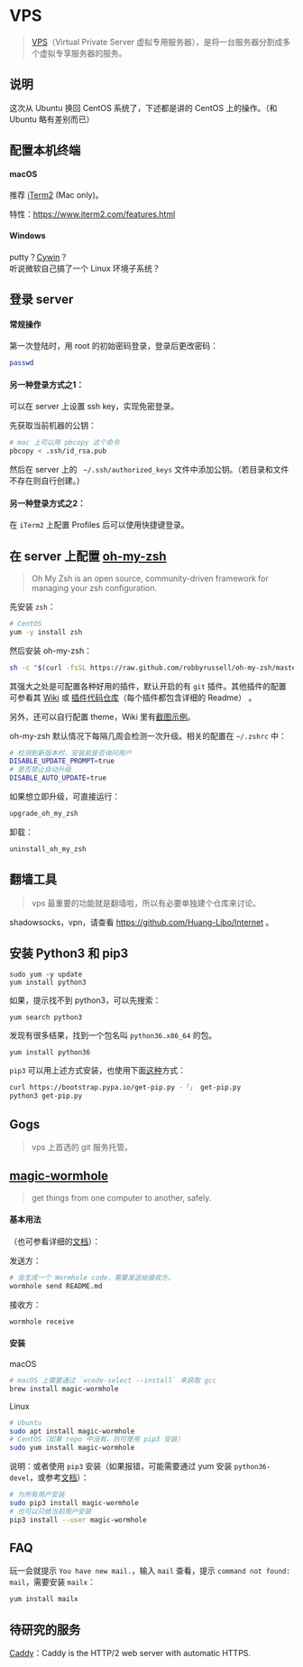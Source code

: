 # VPS 

> [VPS](https://en.wikipedia.org/wiki/Virtual_private_server)（Virtual Private Server 虚拟专用服务器），是将一台服务器分割成多个虚拟专享服务器的服务。

## 说明

这次从 Ubuntu 换回 CentOS 系统了，下述都是讲的 CentOS 上的操作。（和 Ubuntu 略有差别而已）

## 配置本机终端

#### macOS

推荐 [iTerm2](https://www.iterm2.com/) (Mac only)。   

特性：https://www.iterm2.com/features.html  

#### Windows

putty？[Cywin](https://www.cygwin.com/)？  
听说微软自己搞了一个 Linux 环境子系统？

## 登录 server

#### 常规操作

第一次登陆时，用 root 的初始密码登录，登录后更改密码：

```bash
passwd
```

#### 另一种登录方式之1：  

可以在 server 上设置 ssh key，实现免密登录。

先获取当前机器的公钥：

```bash
# mac 上可以用 pbcopy 这个命令
pbcopy < .ssh/id_rsa.pub
```

然后在 server 上的 ` ~/.ssh/authorized_keys` 文件中添加公钥。（若目录和文件不存在则自行创建。）

#### 另一种登录方式之2： 

在 `iTerm2` 上配置 Profiles 后可以使用快捷键登录。

## 在 server 上配置 [oh-my-zsh](https://ohmyz.sh/)

> Oh My Zsh is an open source, community-driven framework for managing your zsh configuration.

先安装 `zsh`：

```bash
# CentOS
yum -y install zsh
```

然后安装 oh-my-zsh：

```bash
sh -c "$(curl -fsSL https://raw.github.com/robbyrussell/oh-my-zsh/master/tools/install.sh)"
```

其强大之处是可配置各种好用的插件，默认开启的有 `git` 插件。其他插件的配置可参看其 [Wiki](https://github.com/robbyrussell/oh-my-zsh/wiki/Plugins) 或 [插件代码仓库](https://github.com/robbyrussell/oh-my-zsh/tree/master/plugins)（每个插件都包含详细的 Readme） 。  

另外，还可以自行配置 theme，Wiki 里有[截图示例](https://github.com/robbyrussell/oh-my-zsh/wiki/themes)。

oh-my-zsh 默认情况下每隔几周会检测一次升级。相关的配置在 `~/.zshrc` 中：

```bash
# 检测到新版本时，安装前是否询问用户
DISABLE_UPDATE_PROMPT=true
# 是否禁止自动升级
DISABLE_AUTO_UPDATE=true
```

如果想立即升级，可直接运行：

```bash
upgrade_oh_my_zsh
```

卸载：

```bash
uninstall_oh_my_zsh
```

## 翻墙工具

> vps 最重要的功能就是翻墙啦，所以有必要单独建个仓库来讨论。

shadowsocks，vpn，请查看 https://github.com/Huang-Libo/Internet 。

## 安装 Python3 和 pip3

```
sudo yum -y update
yum install python3
```

如果，提示找不到 python3，可以先搜索：  

```
yum search python3
```

发现有很多结果，找到一个包名叫 `python36.x86_64` 的包。

```
yum install python36
```

`pip3` 可以用上述方式安装，也使用下面[这种](https://pip.readthedocs.io/en/stable/installing/)方式：  



```bash
curl https://bootstrap.pypa.io/get-pip.py -「」 get-pip.py
python3 get-pip.py
```

## Gogs

> vps 上首选的 git 服务托管。

## [magic-wormhole](https://github.com/warner/magic-wormhole)

> get things from one computer to another, safely.

#### 基本用法

（也可参看详细的[文档](https://magic-wormhole.readthedocs.io/en/latest/)）： 

发送方：

```bash
# 会生成一个 Wormhole code，需要发送给接收方。
wormhole send README.md
```

接收方：  

```bash
wormhole receive
```

#### 安装

macOS

```bash
# macOS 上需要通过 `xcode-select --install` 来获取 gcc
brew install magic-wormhole
```

Linux

```bash
# Ubuntu
sudo apt install magic-wormhole
# CentOS（如果 repo 中没有，则可使用 pip3 安装）
sudo yum install magic-wormhole
```

说明：或者使用 `pip3` 安装（如果报错，可能需要通过 yum 安装 `python36-devel`，或参考[文档](https://magic-wormhole.readthedocs.io/en/latest/welcome.html#installation)）：

```bash 
# 为所有用户安装
sudo pip3 install magic-wormhole
# 也可以只给当前用户安装
pip3 install --user magic-wormhole
```

## FAQ

玩一会就提示 `You have new mail.`，输入 `mail` 查看，提示 `command not found: mail`，需要安装 `mailx`：

```bash
yum install mailx
```

## 待研究的服务

[Caddy](https://caddyserver.com/)：Caddy is the HTTP/2 web server with automatic HTTPS.

